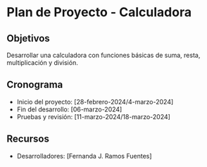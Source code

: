 # Plan de Proyecto - Calculadora

## Objetivos
Desarrollar una calculadora con funciones básicas de suma, resta, multiplicación y división.

## Cronograma
- Inicio del proyecto: [28-febrero-2024/4-marzo-2024]
- Fin del desarrollo: [06-marzo-2024]
- Pruebas y revisión: [11-marzo-2024/18-marzo-2024]

## Recursos
- Desarrolladores: [Fernanda J. Ramos Fuentes]

